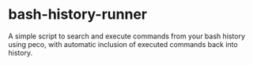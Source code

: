# bash-history-runner
A simple script to search and execute commands from your bash history using peco, with automatic inclusion of executed commands back into history.
